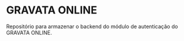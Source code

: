 # GRAVATA ONLINE

Repositório para armazenar o backend do módulo de autenticação do GRAVATA ONLINE. 
